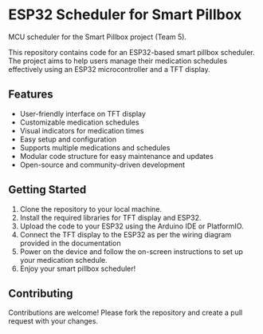 # ESP32 Scheduler for Smart Pillbox

MCU scheduler for the Smart Pillbox project (Team 5).

This repository contains code for an ESP32-based smart pillbox scheduler. The project aims to help users manage their medication schedules effectively using an ESP32 microcontroller and a TFT display.

## Features
- User-friendly interface on TFT display
- Customizable medication schedules
- Visual indicators for medication times
- Easy setup and configuration
- Supports multiple medications and schedules
- Modular code structure for easy maintenance and updates
- Open-source and community-driven development

## Getting Started
1. Clone the repository to your local machine.
2. Install the required libraries for TFT display and ESP32.
3. Upload the code to your ESP32 using the Arduino IDE or PlatformIO.
4. Connect the TFT display to the ESP32 as per the wiring diagram provided in the documentation
5. Power on the device and follow the on-screen instructions to set up your medication schedule.
6. Enjoy your smart pillbox scheduler!

## Contributing

Contributions are welcome! Please fork the repository and create a pull request with your changes.
